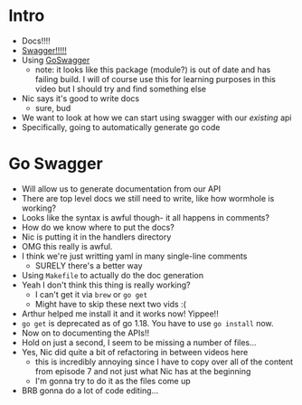 # Intro
* Docs!!!!
* [Swagger!!!!!](https://swagger.io/)
* Using [GoSwagger](https://github.com/go-swagger/go-swagger)
    * note: it looks like this package (module?) is out of date and has failing build. I will of course use this for learning purposes in this video but I should try and find something else
* Nic says it's good to write docs
    * sure, bud
* We want to look at how we can start using swagger with our _existing_ api
* Specifically, going to automatically generate go code

# Go Swagger
* Will allow us to generate documentation from our API
* There are top level docs we still need to write, like how wormhole is working?
* Looks like the syntax is awful though- it all happens in comments?
* How do we know where to put the docs?
* Nic is putting it in the handlers directory
* OMG this really is awful.
* I think we're just writting yaml in many single-line comments
    * SURELY there's a better way
* Using `Makefile` to actually do the doc generation
* Yeah I don't think this thing is really working?
    * I can't get it via `brew` or `go get`
    * Might have to skip these next two vids :(
* Arthur helped me install it and it works now! Yippee!!
* `go get` is deprecated as of go 1.18. You have to use `go install` now.
* Now on to documenting the APIs!!
* Hold on just a second, I seem to be missing a number of files...
* Yes, Nic did quite a bit of refactoring in between videos here
  * this is incredibly annoying since I have to copy over all of the content from episode 7 and not just what Nic has at the beginning
  * I'm gonna try to do it as the files come up
* BRB gonna do a lot of code editing...
